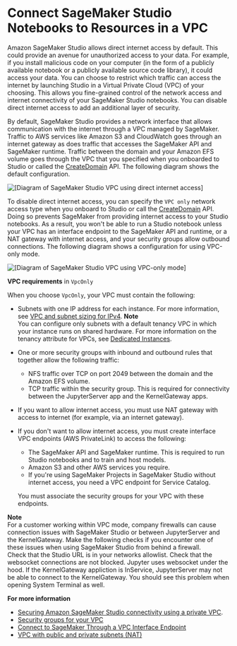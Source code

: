 # Connect SageMaker Studio Notebooks to Resources in a VPC<a name="studio-notebooks-and-internet-access"></a>

Amazon SageMaker Studio allows direct internet access by default\. This could provide an avenue for unauthorized access to your data\. For example, if you install malicious code on your computer \(in the form of a publicly available notebook or a publicly available source code library\), it could access your data\. You can choose to restrict which traffic can access the internet by launching Studio in a Virtual Private Cloud \(VPC\) of your choosing\. This allows you fine\-grained control of the network access and internet connectivity of your SageMaker Studio notebooks\. You can disable direct internet access to add an additional layer of security\.

By default, SageMaker Studio provides a network interface that allows communication with the internet through a VPC managed by SageMaker\. Traffic to AWS services like Amazon S3 and CloudWatch goes through an internet gateway as does traffic that accesses the SageMaker API and SageMaker runtime\. Traffic between the domain and your Amazon EFS volume goes through the VPC that you specified when you onboarded to Studio or called the [CreateDomain](https://docs.aws.amazon.com/sagemaker/latest/APIReference/API_CreateDomain.html) API\. The following diagram shows the default configuration\.

![\[Diagram of SageMaker Studio VPC using direct internet access\]](http://docs.aws.amazon.com/sagemaker/latest/dg/images/studio/studio-vpc-internet.png)

To disable direct internet access, you can specify the `VPC only` network access type when you onboard to Studio or call the [CreateDomain](https://docs.aws.amazon.com/sagemaker/latest/APIReference/API_CreateDomain.html) API\. Doing so prevents SageMaker from providing internet access to your Studio notebooks\. As a result, you won't be able to run a Studio notebook unless your VPC has an interface endpoint to the SageMaker API and runtime, or a NAT gateway with internet access, and your security groups allow outbound connections\. The following diagram shows a configuration for using VPC\-only mode\.

![\[Diagram of SageMaker Studio VPC using VPC-only mode\]](http://docs.aws.amazon.com/sagemaker/latest/dg/images/studio/studio-vpc-private.png)

**VPC requirements** in `VpcOnly`

When you choose `VpcOnly`, your VPC must contain the following:
+ Subnets with one IP address for each instance\. For more information, see [VPC and subnet sizing for IPv4](https://docs.aws.amazon.com/vpc/latest/userguide/VPC_Subnets.html#vpc-sizing-ipv4)\.
**Note**  
You can configure only subnets with a default tenancy VPC in which your instance runs on shared hardware\. For more information on the tenancy attribute for VPCs, see [Dedicated Instances](https://docs.aws.amazon.com/AWSEC2/latest/UserGuide/dedicated-instance.html)\.
+ One or more security groups with inbound and outbound rules that together allow the following traffic:
  + NFS traffic over TCP on port 2049 between the domain and the Amazon EFS volume\.
  + TCP traffic within the security group\. This is required for connectivity between the JupyterServer app and the KernelGateway apps\.
+ If you want to allow internet access, you must use NAT gateway with access to internet \(for example, via an internet gateway\)\.
+ If you don't want to allow internet access, you must create interface VPC endpoints \(AWS PrivateLink\) to access the following:
  + The SageMaker API and SageMaker runtime\. This is required to run Studio notebooks and to train and host models\.
  + Amazon S3 and other AWS services you require\.
  + If you're using SageMaker Projects in SageMaker Studio without internet access, you need a VPC endpoint for Service Catalog\.

  You must associate the security groups for your VPC with these endpoints\.

**Note**  
For a customer working within VPC mode, company firewalls can cause connection issues with SageMaker Studio or between JupyterServer and the KernelGateway\. Make the following checks if you encounter one of these issues when using SageMaker Studio from behind a firewall\.  
Check that the Studio URL is in your networks allowlist\.
Check that the websocket connections are not blocked\. Jupyter uses websocket under the hood\. If the KernelGateway appliction is InService, JupyterServer may not be able to connect to the KernelGateway\. You should see this problem when opening System Terminal as well\.

**For more information**
+ [Securing Amazon SageMaker Studio connectivity using a private VPC](http://aws.amazon.com/blogs/machine-learning/securing-amazon-sagemaker-studio-connectivity-using-a-private-vpc)\.
+ [Security groups for your VPC](https://docs.aws.amazon.com/vpc/latest/userguide/VPC_SecurityGroups.html)
+ [Connect to SageMaker Through a VPC Interface Endpoint](interface-vpc-endpoint.md)
+ [VPC with public and private subnets \(NAT\)](https://docs.aws.amazon.com/vpc/latest/userguide/VPC_Scenario2.html)
